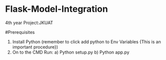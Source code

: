 # Flask-Model-Integration
4th year Project:JKUAT

#Prerequisites
1. Install Python (remember to click add python to Env Variables {This is an important procedure})
2. On to the CMD Run: 
                a)  Python setup.py
                b)  Python app.py
#
